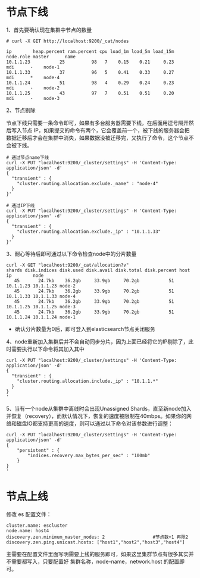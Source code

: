 # 节点下线

1、首先要确认现在集群中节点的数量
```
# curl -X GET http://localhost:9200/_cat/nodes

ip        heap.percent ram.percent cpu load_1m load_5m load_15m node.role master      name
10.1.1.23           25          98   7    0.15    0.21     0.23       mdi      -    node-1
10.1.1.33           37          96   5    0.41    0.33     0.27       mdi      *    node-4
10.1.1.24           51          98   4    0.29    0.24     0.23       mdi      -    node-2
10.1.1.25           43          97   7    0.51    0.51     0.20       mdi      -    node-3
```

2、节点剔除

节点下线只需要一条命令即可，如果有多台服务器需要下线，在后面用逗号隔开然后写入节点 IP，如果提交的命令有两个，它会覆盖前一个，被下线的服务器会把数据迁移后才会在集群中消失，如果数据没被迁移完，又执行了命令，这个节点不会被下线。

```
# 通过节点name下线
curl -X PUT "localhost:9200/_cluster/settings" -H 'Content-Type: application/json' -d'
{
  "transient" : {
    "cluster.routing.allocation.exclude._name" : "node-4"
  }
}'
```

```
# 通过IP下线
curl -X PUT "localhost:9200/_cluster/settings" -H 'Content-Type: application/json' -d'
{
  "transient" : {
    "cluster.routing.allocation.exclude._ip" : "10.1.1.33"
  }
}'
```

3、耐心等待后即可通过以下命令检查node中的分片数量
```
curl -X GET "localhost:9200/_cat/allocation?v"
shards disk.indices disk.used disk.avail disk.total disk.percent host      ip        node
   45       24.7kb    36.2gb     33.9gb     70.2gb           51 10.1.1.23 10.1.1.23 node-2
   45       24.7kb    36.2gb     33.9gb     70.2gb           51 10.1.1.33 10.1.1.33 node-4
   45       24.7kb    36.2gb     33.9gb     70.2gb           51 10.1.1.25 10.1.1.25 node-3
   45       24.7kb    36.2gb     33.9gb     70.2gb           51 10.1.1.24 10.1.1.24 node-1
```
- 确认分片数量为0后，即可登入到elasticsearch节点关闭服务

4、node重新加入集群后并不会自动同步分片，因为上面已经将它的IP剔除了，此时需要执行以下命令将其加入其中
```
curl -X PUT "localhost:9200/_cluster/settings" -H 'Content-Type: application/json' -d'
{
  "transient" : {
    "cluster.routing.allocation.include._ip" : "10.1.1.*"
  }
}
'
```

5、当有一个node从集群中离线时会出现Unassigned Shards，直至新node加入并恢复（recovery），而默认情况下，恢复的速度被限制在40mbps。如果你的网络和磁盘IO都支持更高的速度，则可以通过以下命令对该参数进行调整：
```
curl -X PUT "localhost:9200/_cluster/settings" -H 'Content-Type: application/json' -d'
{
    "persistent" : {
        "indices.recovery.max_bytes_per_sec" : "100mb"
    }
}
'
```

# 节点上线

修改 es 配置文件：
```
cluster.name: escluster
node.name: host4
discovery.zen.minimum_master_nodes: 2                  #节点数+1 再除2
discovery.zen.ping.unicast.hosts: ["host1","host2","host3","host4"]
```
主需要在配置文件里面写明需要上线的服务即可，如果这里集群节点有很多其实并不需要都写入，只要配置好 集群名称，node-name，network.host 的配置即可。
